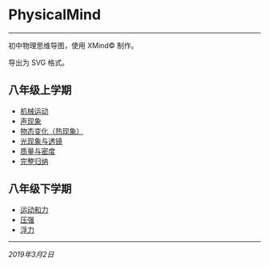 # PhysicalMind

---

初中物理思维导图，使用 XMind&copy; 制作。

导出为 SVG 格式。

## 八年级上学期

- [机械运动](机械运动.svg)
- [声现象](声现象.svg)
- [物态变化（热现象）](物态变化（热现象）.svg)
- [光现象与透镜](光现象与透镜.svg)
- [质量与密度](质量与密度.svg)
- [完整归纳](八上物理.svg)



## 八年级下学期

- [运动和力](运动和力.md)
- [压强](压强.md)
- [浮力](浮力.md)

---

*2019年3月2日*



<script src="/assets/common.js"></script>

<script>
    window.onload = function() {
        cleanPage();
        var span = document.createElement("span");
        var table = document.getElementsByClassName("main-content")[0];
        var list = ["楚辞", "韩非子", "东京梦华录", "列子", "古诗十九首", "史记", "左传", "平宋录", "庄子", "文心雕龙", "明史", "水经注", "汉书", "礼记", "管子", "靖康传信录"];
        showList(list, table);
        showDate(span);
        table.appendChild(span);
    }
</script>


